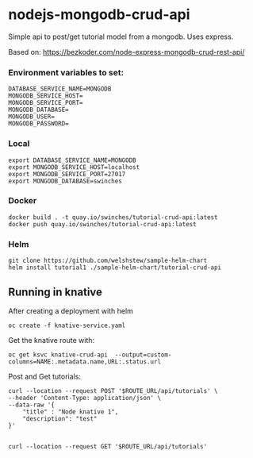 # nodejs-mongodb-crud-api

Simple api to post/get tutorial model from a mongodb.  Uses express.

Based on: https://bezkoder.com/node-express-mongodb-crud-rest-api/


### Environment variables to set:
```
DATABASE_SERVICE_NAME=MONGODB
MONGODB_SERVICE_HOST=
MONGODB_SERVICE_PORT=
MONGODB_DATABASE=
MONGODB_USER=
MONGODB_PASSWORD=
```

### Local
```
export DATABASE_SERVICE_NAME=MONGODB
export MONGODB_SERVICE_HOST=localhost
export MONGODB_SERVICE_PORT=27017
export MONGODB_DATABASE=swinches
```


### Docker
```
docker build . -t quay.io/swinches/tutorial-crud-api:latest
docker push quay.io/swinches/tutorial-crud-api:latest
```

### Helm

```
git clone https://github.com/welshstew/sample-helm-chart
helm install tutorial1 ./sample-helm-chart/tutorial-crud-api
```

## Running in knative

After creating a deployment with helm

```
oc create -f knative-service.yaml
```

Get the knative route with:

```
oc get ksvc knative-crud-api  --output=custom-columns=NAME:.metadata.name,URL:.status.url
```

Post and Get tutorials:

```
curl --location --request POST '$ROUTE_URL/api/tutorials' \
--header 'Content-Type: application/json' \
--data-raw '{
    "title" : "Node knative 1",
    "description": "test"
}'


curl --location --request GET '$ROUTE_URL/api/tutorials' 
```
